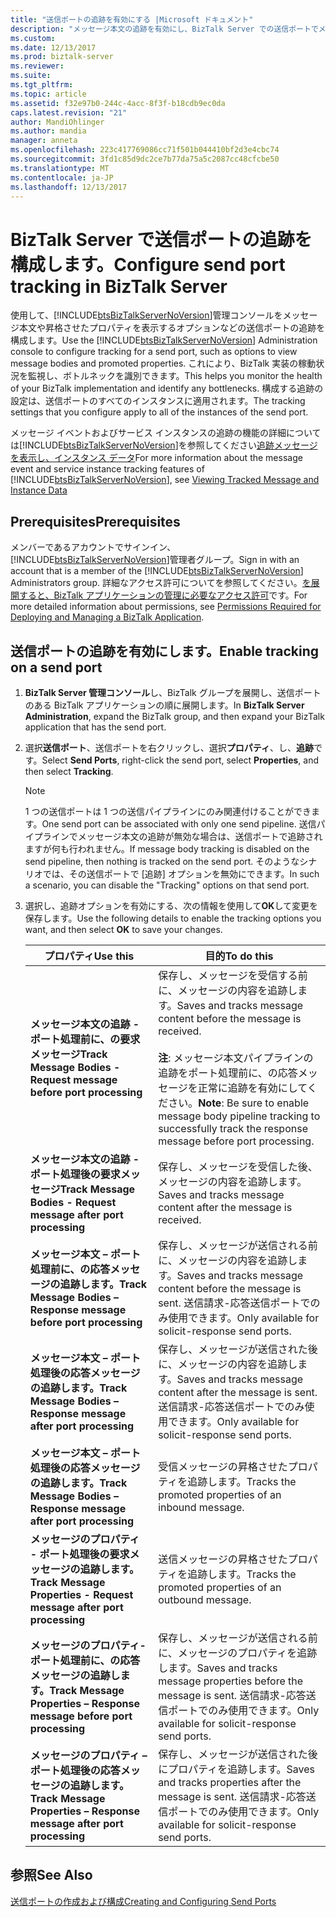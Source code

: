 ```yaml
---
title: "送信ポートの追跡を有効にする |Microsoft ドキュメント"
description: "メッセージ本文の追跡を有効にし、BizTalk Server での送信ポートでメッセージ プロパティの追跡"
ms.custom: 
ms.date: 12/13/2017
ms.prod: biztalk-server
ms.reviewer: 
ms.suite: 
ms.tgt_pltfrm: 
ms.topic: article
ms.assetid: f32e97b0-244c-4acc-8f3f-b18cdb9ec0da
caps.latest.revision: "21"
author: MandiOhlinger
ms.author: mandia
manager: anneta
ms.openlocfilehash: 223c417769086cc71f501b044410bf2d3e4cbc74
ms.sourcegitcommit: 3fd1c85d9dc2ce7b77da75a5c2087cc48cfcbe50
ms.translationtype: MT
ms.contentlocale: ja-JP
ms.lasthandoff: 12/13/2017
---
```

# <a name="configure-send-port-tracking-in-biztalk-server"></a><span data-ttu-id="d4742-103">BizTalk Server で送信ポートの追跡を構成します。</span><span class="sxs-lookup"><span data-stu-id="d4742-103">Configure send port tracking in BizTalk Server</span></span>
<span data-ttu-id="d4742-104">使用して、[!INCLUDE[btsBizTalkServerNoVersion](../includes/btsbiztalkservernoversion-md.md)]管理コンソールをメッセージ本文や昇格させたプロパティを表示するオプションなどの送信ポートの追跡を構成します。</span><span class="sxs-lookup"><span data-stu-id="d4742-104">Use the [!INCLUDE[btsBizTalkServerNoVersion](../includes/btsbiztalkservernoversion-md.md)] Administration console to configure tracking for a send port, such as options to view message bodies and promoted properties.</span></span> <span data-ttu-id="d4742-105">これにより、BizTalk 実装の稼動状況を監視し、ボトルネックを識別できます。</span><span class="sxs-lookup"><span data-stu-id="d4742-105">This helps you monitor the health of your BizTalk implementation and identify any bottlenecks.</span></span> <span data-ttu-id="d4742-106">構成する追跡の設定は、送信ポートのすべてのインスタンスに適用されます。</span><span class="sxs-lookup"><span data-stu-id="d4742-106">The tracking settings that you configure apply to all of the instances of the send port.</span></span>  
  
 <span data-ttu-id="d4742-107">メッセージ イベントおよびサービス インスタンスの追跡の機能の詳細については[!INCLUDE[btsBizTalkServerNoVersion](../includes/btsbiztalkservernoversion-md.md)]を参照してください[追跡メッセージを表示し、インスタンス データ](../core/viewing-tracked-message-and-instance-data.md)</span><span class="sxs-lookup"><span data-stu-id="d4742-107">For more information about the message event and service instance tracking features of [!INCLUDE[btsBizTalkServerNoVersion](../includes/btsbiztalkservernoversion-md.md)], see [Viewing Tracked Message and Instance Data](../core/viewing-tracked-message-and-instance-data.md)</span></span>  
  
## <a name="prerequisites"></a><span data-ttu-id="d4742-108">Prerequisites</span><span class="sxs-lookup"><span data-stu-id="d4742-108">Prerequisites</span></span>  
<span data-ttu-id="d4742-109">メンバーであるアカウントでサインイン、[!INCLUDE[btsBizTalkServerNoVersion](../includes/btsbiztalkservernoversion-md.md)]管理者グループ。</span><span class="sxs-lookup"><span data-stu-id="d4742-109">Sign in with an account that is a member of the [!INCLUDE[btsBizTalkServerNoVersion](../includes/btsbiztalkservernoversion-md.md)] Administrators group.</span></span> <span data-ttu-id="d4742-110">詳細なアクセス許可についてを参照してください。[を展開すると、BizTalk アプリケーションの管理に必要なアクセス許可](../core/permissions-required-for-deploying-and-managing-a-biztalk-application.md)です。</span><span class="sxs-lookup"><span data-stu-id="d4742-110">For more detailed information about permissions, see [Permissions Required for Deploying and Managing a BizTalk Application](../core/permissions-required-for-deploying-and-managing-a-biztalk-application.md).</span></span>  
  
## <a name="enable-tracking-on-a-send-port"></a><span data-ttu-id="d4742-111">送信ポートの追跡を有効にします。</span><span class="sxs-lookup"><span data-stu-id="d4742-111">Enable tracking on a send port</span></span>  
  
1.  <span data-ttu-id="d4742-112">**BizTalk Server 管理コンソール**し、BizTalk グループを展開し、送信ポートのある BizTalk アプリケーションの順に展開します。</span><span class="sxs-lookup"><span data-stu-id="d4742-112">In **BizTalk Server Administration**, expand the BizTalk group, and then expand your BizTalk application that has the send port.</span></span>  
  
2.  <span data-ttu-id="d4742-113">選択**送信ポート**、送信ポートを右クリックし、選択**プロパティ**、し、**追跡**です。</span><span class="sxs-lookup"><span data-stu-id="d4742-113">Select **Send Ports**, right-click the send port, select **Properties**, and then select **Tracking**.</span></span>  
  
    > [!NOTE]
    >  <span data-ttu-id="d4742-114">1 つの送信ポートは 1 つの送信パイプラインにのみ関連付けることができます。</span><span class="sxs-lookup"><span data-stu-id="d4742-114">One send port can be associated with only one send pipeline.</span></span> <span data-ttu-id="d4742-115">送信パイプラインでメッセージ本文の追跡が無効な場合は、送信ポートで追跡されますが何も行われません。</span><span class="sxs-lookup"><span data-stu-id="d4742-115">If message body tracking is disabled on the send pipeline, then nothing is tracked on the send port.</span></span> <span data-ttu-id="d4742-116">そのようなシナリオでは、その送信ポートで [追跡] オプションを無効にできます。</span><span class="sxs-lookup"><span data-stu-id="d4742-116">In such a scenario, you can disable the "Tracking" options on that send port.</span></span>  
  
3.  <span data-ttu-id="d4742-117">選択し、追跡オプションを有効にする、次の情報を使用して**OK**して変更を保存します。</span><span class="sxs-lookup"><span data-stu-id="d4742-117">Use the following details to enable the tracking options you want, and then select **OK** to save your changes.</span></span>  
  
    |<span data-ttu-id="d4742-118">プロパティ</span><span class="sxs-lookup"><span data-stu-id="d4742-118">Use this</span></span>|<span data-ttu-id="d4742-119">目的</span><span class="sxs-lookup"><span data-stu-id="d4742-119">To do this</span></span>|  
    |--------------|----------------|  
    |<span data-ttu-id="d4742-120">**メッセージ本文の追跡 - ポート処理前に、の要求メッセージ**</span><span class="sxs-lookup"><span data-stu-id="d4742-120">**Track Message Bodies - Request message before port processing**</span></span>|<span data-ttu-id="d4742-121">保存し、メッセージを受信する前に、メッセージの内容を追跡します。</span><span class="sxs-lookup"><span data-stu-id="d4742-121">Saves and tracks message content before the message is received.</span></span> <br/><br/> <span data-ttu-id="d4742-122">**注**: メッセージ本文パイプラインの追跡をポート処理前に、の応答メッセージを正常に追跡を有効にしてください。</span><span class="sxs-lookup"><span data-stu-id="d4742-122">**Note**: Be sure to enable message body pipeline tracking to successfully track the response message before port processing.</span></span>|  
    |<span data-ttu-id="d4742-123">**メッセージ本文の追跡 - ポート処理後の要求メッセージ**</span><span class="sxs-lookup"><span data-stu-id="d4742-123">**Track Message Bodies - Request message after port processing**</span></span>|<span data-ttu-id="d4742-124">保存し、メッセージを受信した後、メッセージの内容を追跡します。</span><span class="sxs-lookup"><span data-stu-id="d4742-124">Saves and tracks message content after the message is received.</span></span>|  
    |<span data-ttu-id="d4742-125">**メッセージ本文 – ポート処理前に、の応答メッセージの追跡します。**</span><span class="sxs-lookup"><span data-stu-id="d4742-125">**Track Message Bodies – Response message before port processing**</span></span>|<span data-ttu-id="d4742-126">保存し、メッセージが送信される前に、メッセージの内容を追跡します。</span><span class="sxs-lookup"><span data-stu-id="d4742-126">Saves and tracks message content before the message is sent.</span></span> <span data-ttu-id="d4742-127">送信請求-応答送信ポートでのみ使用できます。</span><span class="sxs-lookup"><span data-stu-id="d4742-127">Only available for solicit-response send ports.</span></span>|    
    |<span data-ttu-id="d4742-128">**メッセージ本文 – ポート処理後の応答メッセージの追跡します。**</span><span class="sxs-lookup"><span data-stu-id="d4742-128">**Track Message Bodies – Response message after port processing**</span></span>|<span data-ttu-id="d4742-129">保存し、メッセージが送信された後に、メッセージの内容を追跡します。</span><span class="sxs-lookup"><span data-stu-id="d4742-129">Saves and tracks message content after the message is sent.</span></span> <span data-ttu-id="d4742-130">送信請求-応答送信ポートでのみ使用できます。</span><span class="sxs-lookup"><span data-stu-id="d4742-130">Only available for solicit-response send ports.</span></span>|  
    |<span data-ttu-id="d4742-131">**メッセージ本文 – ポート処理後の応答メッセージの追跡します。**</span><span class="sxs-lookup"><span data-stu-id="d4742-131">**Track Message Bodies – Response message after port processing**</span></span>|<span data-ttu-id="d4742-132">受信メッセージの昇格させたプロパティを追跡します。</span><span class="sxs-lookup"><span data-stu-id="d4742-132">Tracks the promoted properties of an inbound message.</span></span>|  
    |<span data-ttu-id="d4742-133">**メッセージのプロパティ - ポート処理後の要求メッセージの追跡します。**</span><span class="sxs-lookup"><span data-stu-id="d4742-133">**Track Message Properties - Request message after port processing**</span></span>|<span data-ttu-id="d4742-134">送信メッセージの昇格させたプロパティを追跡します。</span><span class="sxs-lookup"><span data-stu-id="d4742-134">Tracks the promoted properties of an outbound message.</span></span>|  
    |<span data-ttu-id="d4742-135">**メッセージのプロパティ-ポート処理前に、の応答メッセージの追跡します。**</span><span class="sxs-lookup"><span data-stu-id="d4742-135">**Track Message Properties – Response message before port processing**</span></span>|<span data-ttu-id="d4742-136">保存し、メッセージが送信される前に、メッセージのプロパティを追跡します。</span><span class="sxs-lookup"><span data-stu-id="d4742-136">Saves and tracks message properties before the message is sent.</span></span> <span data-ttu-id="d4742-137">送信請求-応答送信ポートでのみ使用できます。</span><span class="sxs-lookup"><span data-stu-id="d4742-137">Only available for solicit-response send ports.</span></span>|   
    |<span data-ttu-id="d4742-138">**メッセージのプロパティ – ポート処理後の応答メッセージの追跡します。**</span><span class="sxs-lookup"><span data-stu-id="d4742-138">**Track Message Properties – Response message after port processing**</span></span>|<span data-ttu-id="d4742-139">保存し、メッセージが送信された後にプロパティを追跡します。</span><span class="sxs-lookup"><span data-stu-id="d4742-139">Saves and tracks properties after the message is sent.</span></span> <span data-ttu-id="d4742-140">送信請求-応答送信ポートでのみ使用できます。</span><span class="sxs-lookup"><span data-stu-id="d4742-140">Only available for solicit-response send ports.</span></span>|   
  
## <a name="see-also"></a><span data-ttu-id="d4742-141">参照</span><span class="sxs-lookup"><span data-stu-id="d4742-141">See Also</span></span>  
 [<span data-ttu-id="d4742-142">送信ポートの作成および構成</span><span class="sxs-lookup"><span data-stu-id="d4742-142">Creating and Configuring Send Ports</span></span>](../core/creating-and-configuring-send-ports.md)
